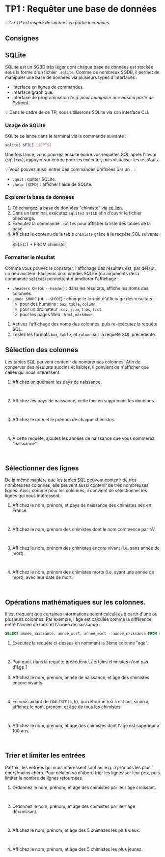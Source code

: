 <!DOCTYPE html>
<html>
    <head>
        <title>TP1 (BDR1)</title>
        <link rel="stylesheet" href="./index.css">
        <script type="module" src="./index.js" defer></script>
    </head>
    <body>
        <header></header>
        <main>

# TP1 : Requêter une base de données

*💡 Ce TP est inspiré de sources en partie inconnues.*

## Consignes

<tp-consignes></tp-consignes>

## SQLite

SQLite est un SGBD très léger dont chaque base de données est stockée sous la forme d'un fichier `.sqlite`. Comme de nombreux SGDB, il permet de manipuler une base de données via plusieurs types d'interfaces :
- interface en lignes de commandes.
- interface graphique.
- interface de programmation *(e.g. pour manipuler une base à partir de Python)*.

💡 Dans le cadre de ce TP, nous utiliserons SQLite via son interface CLI.

### Usage de SQLite

SQLite se lance dans le terminal via la commande suivante :

```bash
sqlite3 $FILE [$OPTS]
```

Une fois lancé, vous pourrez ensuite écrire vos requêtes SQL après l'invite (`sqlite>`), appuyer sur entrée pour les exécuter, puis visualiser les résultats.

💡 Vous pouvez aussi entrer des commandes préfixées par un `.` :
- `.quit` : quitter SQLite.
- `.help [$CMD]` : afficher l'aide de SQLite.

### Explorer la base de données

1. Téléchargez la base de données "chimiste" via <a href="../../../../assets/sql/chimiste.sqlite">ce lien</a>.
1. Dans un terminal, exécutez `sqlite3 $FILE` afin d'ouvrir le fichier téléchargé.
1. Exécutez la commande `.tables` pour afficher la liste des tables de la base.
1. Affichez le contenu de la table `chimiste` grâce à la requête SQL suivante :<br/>
   <sql-code>SELECT * FROM chimiste;</sql-code>

### Formatter le résultat

Comme vous pouvez le constater, l'affichage des résultats est, par défaut, un peu austère. Plusieurs commandes SQLite (ou arguments de la commande `sqlite3`) permettent d'améliorer l'affichage :
- `.headers ON` (ou `--header`) : dans les résultats, affiche les noms des colonnes.
- `.mode $MODE` (ou `--$MODE`) : change le format d'affichage des résultats :
  - pour des humains : `box`, `table`, `column`.
  - pour un ordinateur : `csv`, `json`, `tabs`, `list`.
  - pour les pages Web : `html`, `markdown`.

1. Activez l'affichage des noms des colonnes, puis re-exécutez la requête SQL.
1. Testez les formats `box`, `table`, et `column` sur la requête SQL précédente.

## Sélection des colonnes

Les tables SQL peuvent contenir de nombreuses colonnes. Afin de conserver des résultats succins et lisibles, il convient de n'afficher que celles qui nous intéressent.

1. Affichez uniquement les pays de naissance.
   <pre lang="sql" contenteditable="true"></pre>
1. Affichez les pays de naissance, cette fois en supprimant les doublons.
   <pre lang="sql" contenteditable="true"></pre>
1. Affichez le nom et le prénom de chaque chimistes.
   <pre lang="sql" contenteditable="true"></pre>
1. À cette requête, ajoutez les années de naissance que vous nommerez "naissance".
   <pre lang="sql" contenteditable="true"></pre>

## Sélectionner des lignes

De la même manière que les tables SQL peuvent contenir de très nombreuses colonnes, elle peuvent aussi contenir de très nombreuses lignes. Ainsi, comme pour les colonnes, il convient de sélectionner les lignes qui nous intéressent.

1. Affichez le nom, prénom, et pays de naissance des chimistes nés en France.
   <pre lang="sql" contenteditable="true"></pre>
1. Affichez le nom, prénom des chimistes dont le nom commence par "A".
   <pre lang="sql" contenteditable="true"></pre>
1. Affichez le nom, prénom des chimistes encore vivant (i.e. sans année de mort).
   <pre lang="sql" contenteditable="true"></pre>
1. Affichez le nom, prénom des chimistes morts (i.e. ayant une année de mort), avec leur date de mort.
   <pre lang="sql" contenteditable="true"></pre>

## Opérations mathématiques sur les colonnes.

Il est fréquent que certaines informations soient calculées à partir d'une ou plusieurs colonnes. Par exemple, l'âge est calculée comme la différence entre l'année de mort et l'année de naissance :

```sql
SELECT annee_naissance, annee_mort, annee_mort - annee_naissance FROM chimiste;
```

1. Exécutez la requête ci-dessus en nommant la 3ème colonne "age".
   <pre lang="sql" contenteditable="true"></pre>
1. Pourquoi, dans la requête précédente, certains chimistes n'ont pas d'âge ?
   <div contenteditable></div>
1. Affichez le nom, prenom, année de naissance, et âge des chimistes encore vivants.
   <pre lang="sql" contenteditable="true"></pre>
1. En vous aidant de `COALESCE(a,b)`, qui retourne `b` si `a` est nul, sinon `a`, affichez le nom, prenom, et âge de tous les chimistes.
   <pre lang="sql" contenteditable="true"></pre>
1. Affichez le nom, prenom, et âge des chimistes dont l'âge est supérieur à 100 ans.
   <pre lang="sql" contenteditable="true"></pre>


## Trier et limiter les entrées

Parfois, les entrées qui nous intéressent sont les e.g. 5 produits les plus chers/moins chers. Pour cela on va d'abord trier les lignes sur leur prix, puis limiter le nombre de lignes retournées.

1. Ordonnez le nom, prénom, et âge des chimistes par leur âge croissant.
   <pre lang="sql" contenteditable="true"></pre>
1. Ordonnez le nom, prénom, et âge des chimistes par leur âge décroissant.
   <pre lang="sql" contenteditable="true"></pre>
1. Affichez le nom, prénom, et âge des 5 chimistes les plus vieux.
   <pre lang="sql" contenteditable="true"></pre>
1. Affichez le nom, prénom, et âge des 5 chimistes les plus jeunes.
   <pre lang="sql" contenteditable="true"></pre>


</main>
    </body>
</html>